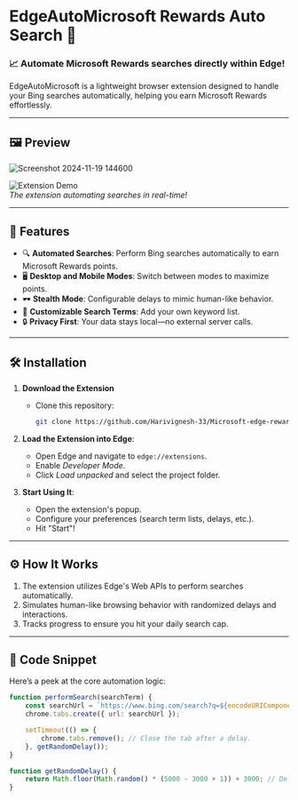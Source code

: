 # EdgeAutoMicrosoft Rewards Auto Search 🌟  

### 📈 Automate Microsoft Rewards searches directly within Edge!  

EdgeAutoMicrosoft is a lightweight browser extension designed to handle your Bing searches automatically, helping you earn Microsoft Rewards effortlessly.  

---

## 🖼️ Preview  

![Screenshot 2024-11-19 144600](https://github.com/user-attachments/assets/1123d6b2-a5a2-487f-a057-afb48a754b3b)


![Extension Demo](https://user-images.githubusercontent.com/placeholder/demo.gif)  
*The extension automating searches in real-time!*  

---

## 🚀 Features  

- 🔍 **Automated Searches**: Perform Bing searches automatically to earn Microsoft Rewards points.  
- 🖥️ **Desktop and Mobile Modes**: Switch between modes to maximize points.  
- 🕶️ **Stealth Mode**: Configurable delays to mimic human-like behavior.  
- 🌈 **Customizable Search Terms**: Add your own keyword list.  
- 🔒 **Privacy First**: Your data stays local—no external server calls.  

---

## 🛠️ Installation  

1. **Download the Extension**  
   - Clone this repository:  
     ```bash  
     git clone https://github.com/Harivignesh-33/Microsoft-edge-rewards-extension.git  
     ```  

2. **Load the Extension into Edge**:  
   - Open Edge and navigate to `edge://extensions`.  
   - Enable *Developer Mode*.  
   - Click *Load unpacked* and select the project folder.  

3. **Start Using It**:  
   - Open the extension's popup.  
   - Configure your preferences (search term lists, delays, etc.).  
   - Hit "Start"!  

---

## ⚙️ How It Works  

1. The extension utilizes Edge's Web APIs to perform searches automatically.  
2. Simulates human-like browsing behavior with randomized delays and interactions.  
3. Tracks progress to ensure you hit your daily search cap.  

---

## 📄 Code Snippet  

Here’s a peek at the core automation logic:  

```javascript  
function performSearch(searchTerm) {  
    const searchUrl = `https://www.bing.com/search?q=${encodeURIComponent(searchTerm)}`;  
    chrome.tabs.create({ url: searchUrl });  

    setTimeout(() => {  
        chrome.tabs.remove(); // Close the tab after a delay.  
    }, getRandomDelay());  
}  

function getRandomDelay() {  
    return Math.floor(Math.random() * (5000 - 3000 + 1)) + 3000; // Delay between 3-5 seconds.  
}  

